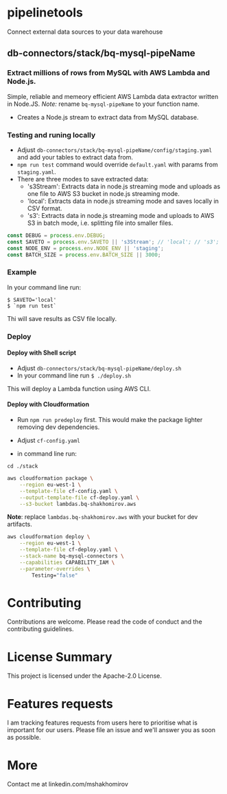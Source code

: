 # pipelinetools
Connect external data sources to your data warehouse

## db-connectors/stack/bq-mysql-pipeName
### Extract millions of rows from MySQL with AWS Lambda and Node.js.
Simple, reliable and memeory efficient AWS Lambda data extractor written in Node.JS. 
*Note:* rename `bq-mysql-pipeName` to your function name.
 
- Creates a Node.js stream to extract data from MySQL database.

### Testing and runing locally
- Adjust `db-connectors/stack/bq-mysql-pipeName/config/staging.yaml` and add your tables to extract data from.
- `npm run test` command would override `default.yaml` with params from `staging.yaml`.
- There are three modes to save extracted data:
    - 's3Stream': Extracts data in node.js streaming mode and uploads as one file to AWS S3 bucket in node.js streaming mode.
    - 'local': Extracts data in node.js streaming mode and saves locally in CSV format.
    - 's3':  Extracts data in node.js streaming mode and uploads to AWS S3 in batch mode, i.e. splitting file into smaller files.
~~~js
const DEBUG = process.env.DEBUG;
const SAVETO = process.env.SAVETO || 's3Stream'; // 'local'; // 's3';
const NODE_ENV = process.env.NODE_ENV || 'staging';
const BATCH_SIZE = process.env.BATCH_SIZE || 3000;
~~~

### Example
In your command line run:
```shell
$ SAVETO='local'
$ `npm run test`
```

Thi will save results as CSV file locally.

### Deploy
#### Deploy with Shell script
- Adjust `db-connectors/stack/bq-mysql-pipeName/deploy.sh`
- In your command line run `$ ./deploy.sh`

This will deploy a Lambda function using AWS CLI.

#### Deploy with Cloudformation
- Run `npm run predeploy` first. This would make the package lighter removing dev dependencies.
- Adjust `cf-config.yaml` 

- in command line run:
```shell
cd ./stack
```
~~~bash
aws cloudformation package \
    --region eu-west-1 \
    --template-file cf-config.yaml \
    --output-template-file cf-deploy.yaml \
    --s3-bucket lambdas.bq-shakhomirov.aws
~~~
**Note**: replace `lambdas.bq-shakhomirov.aws` with your bucket for dev artifacts.

~~~bash
aws cloudformation deploy \
    --region eu-west-1 \
    --template-file cf-deploy.yaml \
    --stack-name bq-mysql-connectors \
    --capabilities CAPABILITY_IAM \
    --parameter-overrides \
        Testing="false"
~~~

# Contributing
Contributions are welcome. Please read the code of conduct and the contributing guidelines.

# License Summary
This project is licensed under the Apache-2.0 License.

# Features requests
I am tracking features requests from users here to prioritise what is important for our users. Please file an issue and we'll answer you as soon as possible.

# More
Contact me at linkedin.com/mshakhomirov
